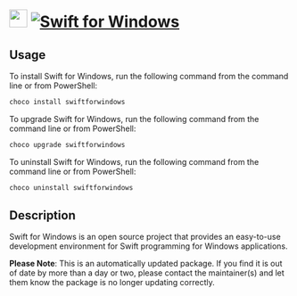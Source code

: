 ﻿# <img src="https://cdn.jsdelivr.net/gh/mkevenaar/chocolatey-packages@0559168c31d243f6d0803426064a0513df5cd34b/icons/swiftforwindows.png" width="32" height="32"/> [![Swift for Windows](https://img.shields.io/chocolatey/v/swiftforwindows.svg?label=Swift+for+Windows)](https://chocolatey.org/packages/swiftforwindows)

## Usage
To install Swift for Windows, run the following command from the command line or from PowerShell:
```powershell
choco install swiftforwindows
```

To upgrade Swift for Windows, run the following command from the command line or from PowerShell:
```powershell
choco upgrade swiftforwindows
```

To uninstall Swift for Windows, run the following command from the command line or from PowerShell:
```powershell
choco uninstall swiftforwindows
```

## Description
Swift for Windows is an open source project that provides an easy-to-use development environment for Swift programming for Windows applications.

**Please Note**: This is an automatically updated package. If you find it is
out of date by more than a day or two, please contact the maintainer(s) and
let them know the package is no longer updating correctly.


